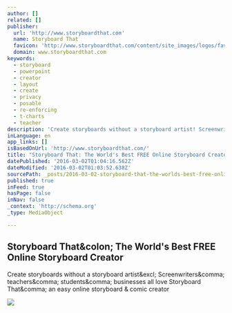 ```yaml
---
author: []
related: []
publisher:
  url: 'http://www.storyboardthat.com'
  name: Storyboard That
  favicon: 'http://www.storyboardthat.com/content/site_images/logos/favicons/favicon.ico'
  domain: www.storyboardthat.com
keywords:
  - storyboard
  - powerpoint
  - creator
  - layout
  - create
  - privacy
  - posable
  - re-enforcing
  - t-charts
  - teacher
description: 'Create storyboards without a storyboard artist! Screenwriters, teachers, students, businesses all love Storyboard That, an easy online storyboard & comic creator'
inLanguage: en
app_links: []
isBasedOnUrl: 'http://www.storyboardthat.com/'
title: "Storyboard That: The World's Best FREE Online Storyboard Creator"
datePublished: '2016-03-02T01:04:16.562Z'
dateModified: '2016-03-02T01:03:52.638Z'
sourcePath: _posts/2016-03-02-storyboard-that-the-worlds-best-free-online-storyboard-cre.md
published: true
inFeed: true
hasPage: false
inNav: false
_context: 'http://schema.org'
_type: MediaObject

---
```

<article style=""><h1>Storyboard That&amp;colon; The World's Best FREE Online Storyboard Creator</h1><p>Create storyboards without a storyboard artist&amp;excl; Screenwriters&amp;comma; teachers&amp;comma; students&amp;comma; businesses all love Storyboard That&amp;comma; an easy online storyboard &amp; comic creator</p><img src="http://sbt.blob.core.windows.net/site-images/site-pages/home-page/personal.png" /></article>